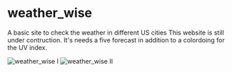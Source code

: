 # weather_wise
A basic site to check the weather in different US cities
This website is still under contruction. It's needs a five forecast in addition to a colordoing for the UV index.


![weather_wise I](https://user-images.githubusercontent.com/72840388/101858298-5168e100-3b37-11eb-9c04-d0ac218d554d.PNG)
![weather_wise II](https://user-images.githubusercontent.com/72840388/101858301-5332a480-3b37-11eb-9339-f2dcc4c13f7a.PNG)